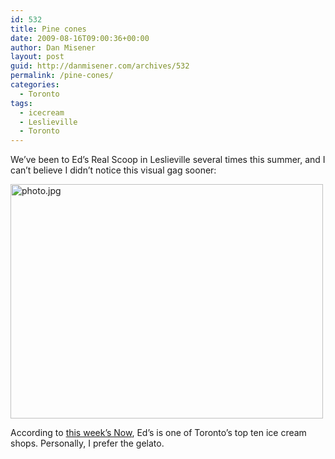 ```yaml
---
id: 532
title: Pine cones
date: 2009-08-16T09:00:36+00:00
author: Dan Misener
layout: post
guid: http://danmisener.com/archives/532
permalink: /pine-cones/
categories:
  - Toronto
tags:
  - icecream
  - Leslieville
  - Toronto
---
```

We&#8217;ve been to Ed&#8217;s Real Scoop in Leslieville several times this summer, and I can&#8217;t believe I didn&#8217;t notice this visual gag sooner:

[<img src="http://farm3.static.flickr.com/2462/3824712393_2608a77960.jpg" width="500" height="375" alt="photo.jpg" />](http://www.flickr.com/photos/danmisener/3824712393/ "photo.jpg by Dan Misener, on Flickr")

According to [this week&#8217;s Now](http://www.nowtoronto.com/food/story.cfm?content=170841), Ed&#8217;s is one of Toronto&#8217;s top ten ice cream shops. Personally, I prefer the gelato.